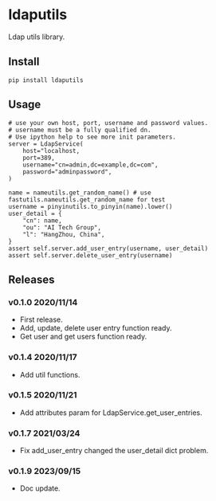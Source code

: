 # ldaputils

Ldap utils library.

## Install

```
pip install ldaputils
```

## Usage

```
# use your own host, port, username and password values.
# username must be a fully qualified dn.
# Use ipython help to see more init parameters.
server = LdapService(
    host="localhost,
    port=389,
    username="cn=admin,dc=example,dc=com",
    password="adminpassword",
)

name = nameutils.get_random_name() # use fastutils.nameutils.get_random_name for test
username = pinyinutils.to_pinyin(name).lower()
user_detail = {
    "cn": name,
    "ou": "AI Tech Group",
    "l": "HangZhou, China",
}
assert self.server.add_user_entry(username, user_detail)
assert self.server.delete_user_entry(username)
```

## Releases

### v0.1.0 2020/11/14

- First release.
- Add, update, delete user entry function ready.
- Get user and get users function ready.

### v0.1.4 2020/11/17

- Add util functions.

### v0.1.5 2020/11/21

- Add attributes param for LdapService.get_user_entries.

### v0.1.7 2021/03/24

- Fix add_user_entry changed the user_detail dict problem.

### v0.1.9 2023/09/15

- Doc update.

